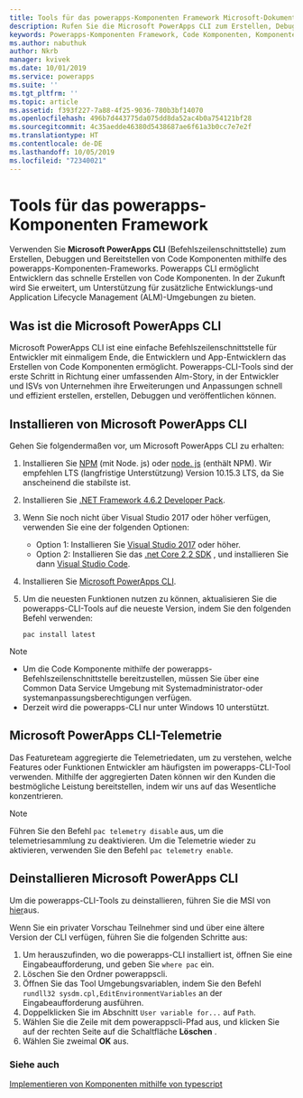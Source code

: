```yaml
---
title: Tools für das powerapps-Komponenten Framework Microsoft-Dokumentation
description: Rufen Sie die Microsoft PowerApps CLI zum Erstellen, Debuggen und Bereitstellen von Code Komponenten mit dem powerapps-Komponenten Framework ab.
keywords: Powerapps-Komponenten Framework, Code Komponenten, Komponenten Framework
ms.author: nabuthuk
author: Nkrb
manager: kvivek
ms.date: 10/01/2019
ms.service: powerapps
ms.suite: ''
ms.tgt_pltfrm: ''
ms.topic: article
ms.assetid: f393f227-7a88-4f25-9036-780b3bf14070
ms.openlocfilehash: 496b7d443775da075dd8da52ac4b0a754121bf28
ms.sourcegitcommit: 4c35aedde46380d5438687ae6f61a3b0cc7e7e2f
ms.translationtype: HT
ms.contentlocale: de-DE
ms.lasthandoff: 10/05/2019
ms.locfileid: "72340021"
---
```

# <a name="get-tooling-for-powerapps-component-framework"></a>Tools für das powerapps-Komponenten Framework

Verwenden Sie **Microsoft PowerApps CLI** (Befehlszeilenschnittstelle) zum Erstellen, Debuggen und Bereitstellen von Code Komponenten mithilfe des powerapps-Komponenten-Frameworks. Powerapps CLI ermöglicht Entwicklern das schnelle Erstellen von Code Komponenten. In der Zukunft wird Sie erweitert, um Unterstützung für zusätzliche Entwicklungs-und Application Lifecycle Management (ALM)-Umgebungen zu bieten. 

## <a name="what-is-microsoft-powerapps-cli"></a>Was ist die Microsoft PowerApps CLI 

Microsoft PowerApps CLI ist eine einfache Befehlszeilenschnittstelle für Entwickler mit einmaligem Ende, die Entwicklern und App-Entwicklern das Erstellen von Code Komponenten ermöglicht. Powerapps-CLI-Tools sind der erste Schritt in Richtung einer umfassenden Alm-Story, in der Entwickler und ISVs von Unternehmen ihre Erweiterungen und Anpassungen schnell und effizient erstellen, erstellen, Debuggen und veröffentlichen können.  

## <a name="install-microsoft-powerapps-cli"></a>Installieren von Microsoft PowerApps CLI

Gehen Sie folgendermaßen vor, um Microsoft PowerApps CLI zu erhalten:

1. Installieren Sie [NPM](https://www.npmjs.com/get-npm) (mit Node. js) oder [node. js](https://nodejs.org/en/) (enthält NPM). Wir empfehlen LTS (langfristige Unterstützung) Version 10.15.3 LTS, da Sie anscheinend die stabilste ist.

1. Installieren Sie [.NET Framework 4.6.2 Developer Pack](https://dotnet.microsoft.com/download/dotnet-framework/net462). 

1. Wenn Sie noch nicht über Visual Studio 2017 oder höher verfügen, verwenden Sie eine der folgenden Optionen:
   - Option 1: Installieren Sie [Visual Studio 2017](https://docs.microsoft.com/visualstudio/install/install-visual-studio?view=vs-2017) oder höher.
   - Option 2: Installieren Sie das [.net Core 2,2 SDK](https://dotnet.microsoft.com/download/dotnet-core/2.2) , und installieren Sie dann [Visual Studio Code](https://code.visualstudio.com/Download).

1. Installieren Sie [Microsoft PowerApps CLI](https://aka.ms/PowerAppsCLI).
1. Um die neuesten Funktionen nutzen zu können, aktualisieren Sie die powerapps-CLI-Tools auf die neueste Version, indem Sie den folgenden Befehl verwenden:

    ```CLI
    pac install latest
    ```

> [!NOTE]
> - Um die Code Komponente mithilfe der powerapps-Befehlszeilenschnittstelle bereitzustellen, müssen Sie über eine Common Data Service Umgebung mit Systemadministrator-oder systemanpassungsberechtigungen verfügen.
> - Derzeit wird die powerapps-CLI nur unter Windows 10 unterstützt.

## <a name="microsoft-powerapps-cli-telemetry"></a>Microsoft PowerApps CLI-Telemetrie

Das Featureteam aggregierte die Telemetriedaten, um zu verstehen, welche Features oder Funktionen Entwickler am häufigsten im powerapps-CLI-Tool verwenden. Mithilfe der aggregierten Daten können wir den Kunden die bestmögliche Leistung bereitstellen, indem wir uns auf das Wesentliche konzentrieren.

> [!NOTE]
> Führen Sie den Befehl `pac telemetry disable` aus, um die telemetriesammlung zu deaktivieren. Um die Telemetrie wieder zu aktivieren, verwenden Sie den Befehl `pac telemetry enable`.


## <a name="uninstall-microsoft-powerapps-cli"></a>Deinstallieren Microsoft PowerApps CLI

Um die powerapps-CLI-Tools zu deinstallieren, führen Sie die MSI von [hier](https://aka.ms/PowerAppsCLI)aus. 

Wenn Sie ein privater Vorschau Teilnehmer sind und über eine ältere Version der CLI verfügen, führen Sie die folgenden Schritte aus:

1. Um herauszufinden, wo die powerapps-CLI installiert ist, öffnen Sie eine Eingabeaufforderung, und geben Sie `where pac` ein.
1. Löschen Sie den Ordner powerappscli.
1. Öffnen Sie das Tool Umgebungsvariablen, indem Sie den Befehl `rundll32 sysdm.cpl,EditEnvironmentVariables` an der Eingabeaufforderung ausführen.
1. Doppelklicken Sie im Abschnitt `User variable for...` auf `Path`.
1. Wählen Sie die Zeile mit dem powerappscli-Pfad aus, und klicken Sie auf der rechten Seite auf die Schaltfläche **Löschen** .
1. Wählen Sie zweimal **OK** aus.

### <a name="see-also"></a>Siehe auch

[Implementieren von Komponenten mithilfe von typescript](implementing-controls-using-typescript.md)<br/>
